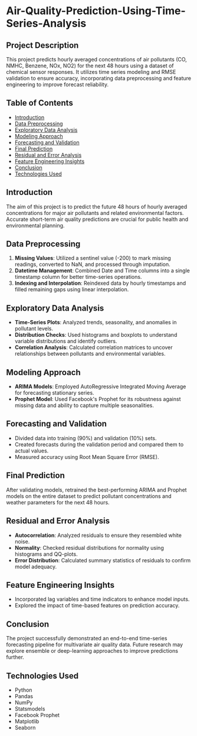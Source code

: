 # Air-Quality-Prediction-Using-Time-Series-Analysis

## Project Description
This project predicts hourly averaged concentrations of air pollutants (CO, NMHC, Benzene, NOx, NO2) for the next 48 hours using a dataset of chemical sensor responses. It utilizes time series modeling and RMSE validation to ensure accuracy, incorporating data preprocessing and feature engineering to improve forecast reliability.

## Table of Contents
- [Introduction](#introduction)
- [Data Preprocessing](#data-preprocessing)
- [Exploratory Data Analysis](#exploratory-data-analysis)
- [Modeling Approach](#modeling-approach)
- [Forecasting and Validation](#forecasting-and-validation)
- [Final Prediction](#final-prediction)
- [Residual and Error Analysis](#residual-and-error-analysis)
- [Feature Engineering Insights](#feature-engineering-insights)
- [Conclusion](#conclusion)
- [Technologies Used](#technologies-used)

## Introduction
The aim of this project is to predict the future 48 hours of hourly averaged concentrations for major air pollutants and related environmental factors. Accurate short-term air quality predictions are crucial for public health and environmental planning.

## Data Preprocessing
1. **Missing Values**: Utilized a sentinel value (-200) to mark missing readings, converted to NaN, and processed through imputation.
2. **Datetime Management**: Combined Date and Time columns into a single timestamp column for better time-series operations.
3. **Indexing and Interpolation**: Reindexed data by hourly timestamps and filled remaining gaps using linear interpolation.

## Exploratory Data Analysis
- **Time-Series Plots**: Analyzed trends, seasonality, and anomalies in pollutant levels.
- **Distribution Checks**: Used histograms and boxplots to understand variable distributions and identify outliers.
- **Correlation Analysis**: Calculated correlation matrices to uncover relationships between pollutants and environmental variables.

## Modeling Approach
- **ARIMA Models**: Employed AutoRegressive Integrated Moving Average for forecasting stationary series.
- **Prophet Model**: Used Facebook's Prophet for its robustness against missing data and ability to capture multiple seasonalities.

## Forecasting and Validation
- Divided data into training (90%) and validation (10%) sets.
- Created forecasts during the validation period and compared them to actual values.
- Measured accuracy using Root Mean Square Error (RMSE).

## Final Prediction
After validating models, retrained the best-performing ARIMA and Prophet models on the entire dataset to predict pollutant concentrations and weather parameters for the next 48 hours.

## Residual and Error Analysis
- **Autocorrelation**: Analyzed residuals to ensure they resembled white noise.
- **Normality**: Checked residual distributions for normality using histograms and QQ-plots.
- **Error Distribution**: Calculated summary statistics of residuals to confirm model adequacy.

## Feature Engineering Insights
- Incorporated lag variables and time indicators to enhance model inputs.
- Explored the impact of time-based features on prediction accuracy.

## Conclusion
The project successfully demonstrated an end-to-end time-series forecasting pipeline for multivariate air quality data. Future research may explore ensemble or deep-learning approaches to improve predictions further.

## Technologies Used
- Python
- Pandas
- NumPy
- Statsmodels
- Facebook Prophet
- Matplotlib
- Seaborn
